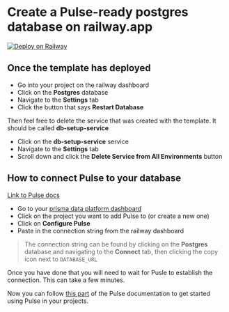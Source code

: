 # Create a Pulse-ready postgres database on railway.app

[![Deploy on Railway](https://railway.app/button.svg)](https://railway.app/template/tLfd_O?referralCode=z2q_3q)

## Once the template has deployed

-   Go into your project on the railway dashboard
-   Click on the **Postgres** database
-   Navigate to the **Settings** tab
-   Click the button that says **Restart Database**

Then feel free to delete the service that was created with the template. It should be called **db-setup-service**

-   Click on the **db-setup-service** service
-   Navigate to the **Settings** tab
-   Scroll down and click the **Delete Service from All Environments** button

## How to connect Pulse to your database

[Link to Pulse docs](https://prismaio.notion.site/Pulse-documentation-137ca256325d4a22b80b54a89975f059?pvs=25#f241de6db85f42f5a6db7d27efbd73a1)

-   Go to your [prisma data platform dashboard](https://cloudprojects.prisma.io)
-   Click on the project you want to add Pulse to (or create a new one)
-   Click on **Configure Pulse**
-   Paste in the connection string from the railway dashboard

> The connection string can be found by clicking on the **Postgres** database and navigating to the **Connect** tab, then clicking the copy icon next to `DATABASE_URL`

Once you have done that you will need to wait for Pusle to establish the connection. This can take a few minutes.

Now you can follow [this part](https://prismaio.notion.site/Pulse-documentation-137ca256325d4a22b80b54a89975f059#e8420b42cfd24b94aa6848a2c4993855) of the Pulse documentation to get started using Pulse in your projects.
